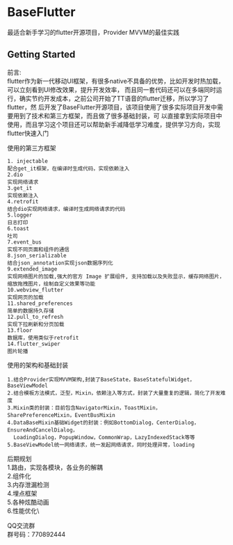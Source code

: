 # BaseFlutter

最适合新手学习的flutter开源项目，Provider MVVM的最佳实践

## Getting Started

前言:\
    flutter作为新一代移动UI框架，有很多native不具备的优势，比如开发时热加载，可以立刻看到UI修改效果，提升开发效率，
    而且同一套代码还可以在多端同时运行，确实节约开发成本，之前公司开始了TT语音的flutter迁移，所以学习了flutter，然
    后开发了BaseFlutter开源项目，该项目使用了很多实际项目开发中需要用到了技术和第三方框架，而且做了很多基础封装，可
    以直接拿到实际项目中使用，而且学习这个项目还可以帮助新手减降低学习难度，提供学习方向，实现flutter快速入门

使用的第三方框架

    1. injectable
    配合get_it框架，在编译时生成代码，实现依赖注入
    2.dio
    实现网络请求
    3.get_it
    实现依赖注入
    4.retrofit
    结合dio实现网络请求，编译时生成网络请求的代码
    5.logger
    日志打印
    6.toast
    吐司
    7.event_bus
    实现不同页面和组件的通信
    8.json_serializable
    结合json_annotation实现json数据序列化
    9.extended_image
    实现网络图片的加载,强大的官方 Image 扩展组件, 支持加载以及失败显示，缓存网络图片，缩放拖拽图片，绘制自定义效果等功能
    10.webview_flutter
    实现网页的加载
    11.shared_preferences
    简单的数据持久存储
    12.pull_to_refresh
    实现下拉刷新和分页加载
    13.floor
    数据库，使用类似于retrofit
    14.flutter_swiper
    图片轮播

使用的架构和基础封装

    1.结合Provider实现MVVM架构,封装了BaseState，BaseStatefulWidget，BaseViewModel
    2.结合模板方法模式，泛型，Mixin，依赖注入等方式，封装了大量重复的逻辑，简化了开发难度
    3.Mixin类的封装：目前包含NavigatorMixin，ToastMixin，SharePreferenceMixin，EventBusMixin
    4.DataBaseMixin基础Widget的封装：例如BottomDialog，CenterDialog，EnsureAndCancelDialog，
      LoadingDialog，PopupWindow，CommonWrap，LazyIndexedStack等等
    5.BaseViewModel统一网络请求，统一发起网络请求，同时处理异常，loading

后期规划\
    1.路由，实现各模块，各业务的解耦\
    2.组件化\
    3.内存泄漏检测\
    4.埋点框架\
    5.各种炫酷动画\
    6.性能优化\

QQ交流群\
    群号码：770892444
